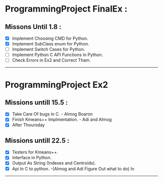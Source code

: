 
# ProgrammingProject FinalEx :
Missons Until 1.8 :
-------------------
- [x] Implement Choosing CMD for Python.
- [x] Implement SubClass enum for Python.
- [ ] Implement Switch Cases for Python.
- [ ] Implement Python C API Functions in Python.
- [ ] Check Errors in Ex2 and Correct Tham.

---------------------

# ProgrammingProject Ex2
Missions untill 15.5 :
---------------------
- [x] Take Care Of bugs in C. - Almog Boaron
- [x] Finish Kmeans++ Implmentation. - Adi and Almog
- [x] After Thoursday 

Missions untill 22.5 :
---------------------
- [x] Testers for Kmeans++.
- [x] Interface in Python.
- [x] Output As String (Indexes and Centroids).
- [x] Api In C to python. -(Almog and Adi Figure Out what to do) In

---------------------
